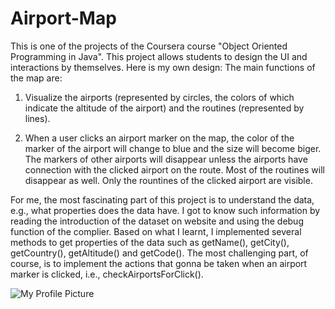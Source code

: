 # Airport-Map
This is one of the projects of the Coursera course "Object Oriented Programming in Java". This project allows students to design the UI and interactions by themselves. Here is my own design:
The main functions of the map are:

1. Visualize the airports (represented by circles, the colors of which indicate the altitude of the airport) and the routines (represented by lines).

2. When a user clicks an airport marker on the map, the color of the marker of the airport will change to blue and the size will become biger. The markers of other airports will disappear unless the airports have connection with the clicked airport on the route. Most of the routines will disappear as well. Only the rountines of the clicked airport are visible. 

For me, the most fascinating part of this project is to understand the data, e.g., what properties does the data have. I got to know such information by reading the introduction of the dataset on website and using the debug function of the complier. Based on what I learnt, I implemented several methods to get properties of the data such as getName(), getCity(), getCountry(), getAltitude() and getCode(). The most challenging part, of course, is to implement the actions that gonna be taken when an airport marker is clicked, i.e., checkAirportsForClick(). 

![My Profile Picture](/images/profile.png)
